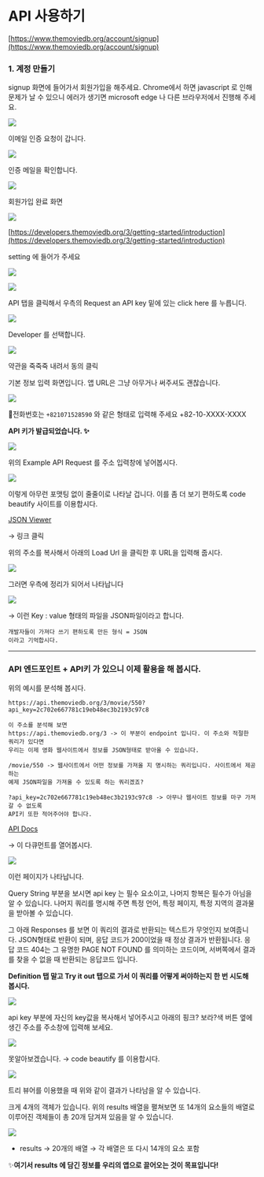 # API 사용하기 

[https://www.themoviedb.org/account/signup](https://www.themoviedb.org/account/signup)

### 1. 계정 만들기

signup 화면에 들어가서 회원가입을 해주세요. Chrome에서 하면 javascript 로 인해 문제가 날 수 있으니 에러가 생기면 microsoft edge 나 다른 브라우저에서 진행해 주세요. 

![](Untitled-b9dc1082-d270-48c5-b9f1-4c75ca77803c.png)

이메일 인증 요청이 갑니다. 

![](Untitled-488bc65b-f0c4-4f1c-8fcc-a56127f72069.png)

인증 메일을 확인합니다. 

![](Untitled-77016288-e292-428e-b90e-e15ed7e76ee3.png)

회원가입 완료 화면 

![](Untitled-04be897c-5fcd-4551-b276-afe3b1231c23.png)

[https://developers.themoviedb.org/3/getting-started/introduction](https://developers.themoviedb.org/3/getting-started/introduction)

setting 에 들어가 주세요 

![](Untitled-3982128b-0c85-4c31-98a2-8f63ff2e2c09.png)

![](Untitled-ce262018-e6b2-4ece-8c60-22282276fca8.png)

API 탭을 클릭해서 우측의 Request an API key 밑에 있는 click here 를 누릅니다. 

![](Untitled-555d2661-8a88-4ecd-a391-3ed7b4e2d861.png)

Developer 를 선택합니다. 

![](Untitled-e6442f1f-dfe8-4015-9a45-f2fd22d6aef9.png)

약관을 죽죽죽 내려서 동의 클릭 

기본 정보 입력 화면입니다. 앱 URL은 그냥 아무거나 써주셔도 괜찮습니다. 

![](Untitled-0d577530-0fd7-43ca-93c9-05ddf13a8b60.png)

📌전화번호는 `+821071528590` 와 같은 형태로 입력해 주세요 +82-10-XXXX-XXXX 

**API 키가 발급되었습니다. ✨**

![](Untitled-990dde66-643d-4016-83d7-20b68bceba0d.png)

위의 Example API Request 를 주소 입력창에 넣어봅시다. 

![](Untitled-561e6597-e97e-4837-9b70-6b82399b27dc.png)

이렇게 아무런 포맷팅 없이 줄줄이로 나타날 겁니다. 이를 좀 더 보기 편하도록 code beautify 사이트를 이용합시다. 

[JSON Viewer](https://codebeautify.org/jsonviewer)

→ 링크 클릭 

위의 주소를 복사해서 아래의 Load Url 을 클릭한 후 URL을 입력해 줍시다. 

![](Untitled-aee5f088-a091-4b29-99a0-7608f9b34b79.png)

그러면 우측에 정리가 되어서 나타납니다 

![](Untitled-d7f2b5aa-617d-47e8-9278-18f0029063ce.png)

→ 이런 Key : value 형태의 파일을 JSON파일이라고 합니다. 

    개발자들이 가져다 쓰기 편하도록 만든 형식 = JSON 
    이라고 기억합시다. 

---

### API 엔드포인트 + API키 가 있으니 이제 활용을 해 봅시다.

위의 예시를 분석해 봅시다. 

    https://api.themoviedb.org/3/movie/550?api_key=2c702e667781c19eb48ec3b2193c97c8
    
    이 주소를 분석해 보면 
    https://api.themoviedb.org/3 -> 이 부분이 endpoint 입니다. 이 주소와 적절한 쿼리가 있다면 
    우리는 이제 영화 웹사이트에서 정보를 JSON형태로 받아올 수 있습니다. 
    
    /movie/550 -> 웹사이트에서 어떤 정보를 가져올 지 명시하는 쿼리입니다. 사이트에서 제공하는 
    예제 JSON파일을 가져올 수 있도록 하는 쿼리겠죠? 
    
    ?api_key=2c702e667781c19eb48ec3b2193c97c8 -> 아무나 웹사이트 정보를 마구 가져갈 수 없도록 
    API키 또한 적어주어야 합니다. 
    

[API Docs](https://developers.themoviedb.org/3/movies/get-popular-movies)

→ 이 다큐먼트를 열어봅시다. 

![](Untitled-00dc5b20-8faa-4410-bbc7-7fcd87336f6c.png)

이런 페이지가 나타납니다. 

Query String 부분을 보시면 api key 는 필수 요소이고, 나머지 항복은 필수가 아님을 알 수 있습니다. 나머지 쿼리를 명시해 주면 특정 언어, 특정 페이지, 특정 지역의 결과물을 받아볼 수 있습니다. 

그 아래 Responses 를 보면 이 쿼리의 결과로 반환되는 텍스트가 무엇인지 보여줍니다. JSON형태로 반환이 되며, 응답 코드가 200이었을 때 정상 결과가 반환됩니다. 응답 코드 404는 그 유명한 PAGE NOT FOUND 를 의미하는 코드이며, 서버쪽에서 결과를 찾을 수 없을 때 반환되는 응답코드 입니다. 

**Definition 탭 말고 Try it out 탭으로 가서 이 쿼리를 어떻게 써야하는지 한 번 시도해 봅시다.** 

![](Untitled-f6b052c3-efcf-4957-8794-7dd2b1938a61.png)

api key 부분에 자신의 key값을 복사해서 넣어주시고 아래의 핑크? 보라?색 버튼 옆에 생긴 주소를 주소창에 입력해 보세요. 

![](Untitled-4a9299d6-e3b3-4cc8-9c48-29687e53fcbc.png)

못알아보겠습니다. → code beautify 를 이용합시다. 

![](Untitled-659af03c-ad8b-4024-b440-d6151efd6543.png)

트리 뷰어를 이용했을 때 위와 같이 결과가 나타남을 알 수 있습니다. 

크게 4개의 객체가 있습니다. 위의 results 배열을 펼쳐보면 또 14개의 요소들의 배열로 이루어진 객체들이 총 20개 담겨져 있음을 알 수 있습니다. 

![](Untitled-3d2942f3-f044-40f9-a715-e84891f89677.png)

- results → 20개의 배열 → 각 배열은 또 다시 14개의 요소 포함

✨**여기서 results 에 담긴 정보를 우리의 앱으로 끌어오는 것이 목표입니다!**
